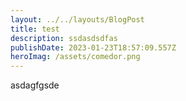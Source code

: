 ```yaml
---
layout: ../../layouts/BlogPost
title: test
description: ssdasdsdfas
publishDate: 2023-01-23T18:57:09.557Z
heroImag: /assets/comedor.png
---
```

a﻿sdagfgsde